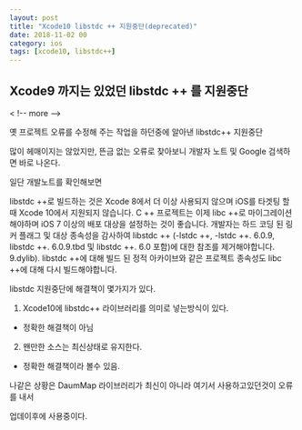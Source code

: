```yaml
---
layout: post
title: "Xcode10 libstdc ++ 지원중단(deprecated)"
date: 2018-11-02 00
category: ios
tags: [xcode10, libstdc++]
---
```





## Xcode9 까지는 있었던 libstdc ++ 를 지원중단

< !-- more -->

옛 프로젝트 오류를 수정해 주는 작업을 하던중에 알아낸 libstdc++ 지원중단

많이 헤매이지는 않았지만, 뜬금 없는 오류로 찾아보니 개발자 노트 및 Google 검색하면 바로 나온다.

일단 개발노트를 확인해보면

libstdc ++로 빌드하는 것은 Xcode 8에서 더 이상 사용되지 않으며 iOS를 타겟팅 할 때 Xcode 10에서 지원되지 않습니다. C ++ 프로젝트는 이제 libc ++로 마이그레이션해야하며 iOS 7 이상의 배포 대상을 설정하는 것이 좋습니다. 개발자는 하드 코딩 된 링커 플래그 및 대상 종속성을 감사하여 libstdc ++ (-lstdc ++, -lstdc ++. 6.0.9, libstdc ++. 6.0.9.tbd 및 libstdc ++. 6.0 포함)에 대한 참조를 제거해야합니다. 9.dylib). libstdc ++에 대해 빌드 된 정적 아카이브와 같은 프로젝트 종속성도 libc ++에 대해 다시 빌드해야합니다. 

libstdc  지원중단에 해결책이 몇가지가 있다.

1) Xcode10에 libstdc++ 라이브러리를 의미로 넣는방식이 있다.

- 정확한 해결책이 아님

2) 왠만한 소스는 최신상태로 유지한다.

- 정확한 해결책이라 볼수 있음.



나같은 상황은 DaumMap 라이브러리가 최신이 아니라 여기서 사용하고있던것이 오류를 내서 

업데이후에 사용중이다.
